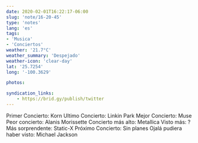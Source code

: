 ```yaml
---
date: 2020-02-01T16:22:17-06:00
slug: 'note/16-20-45'
type: 'notes'
lang: 'es'
tags:
- 'Musica'
- 'Conciertos'
weather: '21.7°C'
weather_summary: 'Despejado'
weather-icon: 'clear-day'
lat: '25.7254'
long: '-100.3629'

photos:

syndication_links:
    - https://brid.gy/publish/twitter
---
```

Primer Concierto: Korn
Ultimo Concierto: Linkin Park
Mejor Concierto: Muse
Peor concierto: Alanis Morissette
Concierto más alto: Metallica
Visto más: ?
Más sorprendente: Static-X
Próximo Concierto: Sin planes
Ojalá pudiera haber visto: Michael Jackson
 
